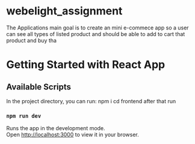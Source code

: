 # webelight_assignment
The Applications main goal is to create an  mini e-commece app so a user can see all types of listed product and should be able to add to cart that product and buy tha

# Getting Started with React App 



## Available Scripts

In the project directory, you can run:
  npm i 
cd frontend 
after that run 

### `npm run dev `

Runs the app in the development mode.\
Open [http://localhost:3000](http://localhost:3000) to view it in your browser.

